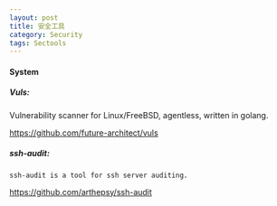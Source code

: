 ```yaml
---
layout: post
title: 安全工具
category: Security
tags: Sectools
---
```



#### System

##### Vuls:
   Vulnerability scanner for Linux/FreeBSD, agentless, written in golang.

   https://github.com/future-architect/vuls


##### ssh-audit:
    ssh-audit is a tool for ssh server auditing.

  https://github.com/arthepsy/ssh-audit
